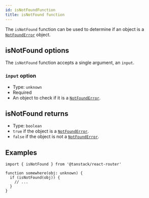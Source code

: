 ```yaml
---
id: isNotFoundFunction
title: isNotFound function
---
```


The `isNotFound` function can be used to determine if an object is a [`NotFoundError`](../NotFoundErrorType) object.

## isNotFound options

The `isNotFound` function accepts a single argument, an `input`.

### `input` option

- Type: `unknown`
- Required
- An object to check if it is a [`NotFoundError`](../NotFoundErrorType).

## isNotFound returns

- Type: `boolean`
- `true` if the object is a [`NotFoundError`](../NotFoundErrorType).
- `false` if the object is not a [`NotFoundError`](../NotFoundErrorType).

## Examples

```tsx
import { isNotFound } from '@tanstack/react-router'

function somewhere(obj: unknown) {
  if (isNotFound(obj)) {
    // ...
  }
}
```
